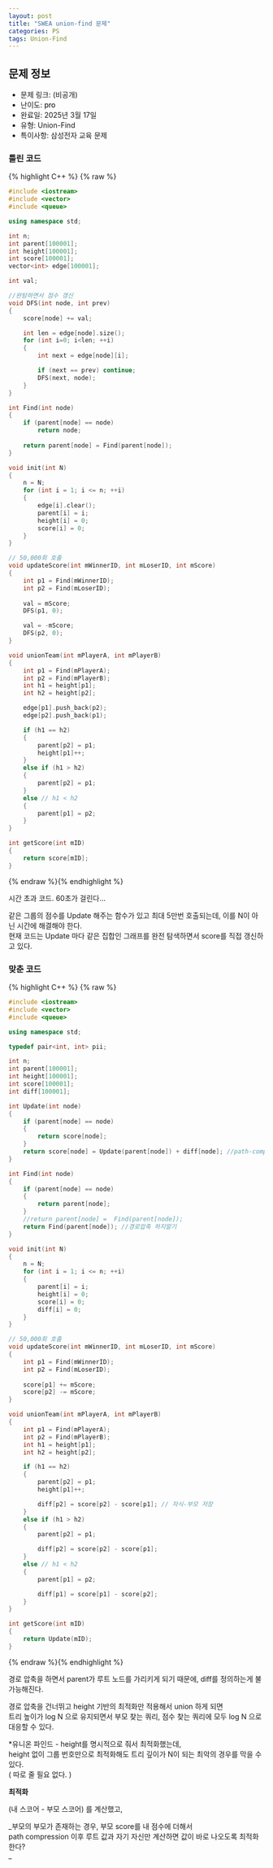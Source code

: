 ```yaml
---
layout: post
title: "SWEA union-find 문제"
categories: PS
tags: Union-Find
---
```


## 문제 정보
- 문제 링크: (비공개)
- 난이도: <span style="color:#000000">pro</span>
- 완료일: 2025년 3월 17일
- 유형: Union-Find
- 특이사항: 삼성전자 교육 문제

### 틀린 코드

{% highlight C++ %} {% raw %}
```C++
#include <iostream>
#include <vector>
#include <queue>

using namespace std;

int n;
int parent[100001];
int height[100001];
int score[100001];
vector<int> edge[100001];

int val;

//완탐하면서 점수 갱신
void DFS(int node, int prev)
{
	score[node] += val;

	int len = edge[node].size();
	for (int i=0; i<len; ++i)
	{
		int next = edge[node][i];

		if (next == prev) continue;
		DFS(next, node);
	}
}

int Find(int node)
{
	if (parent[node] == node)
		return node;
	
	return parent[node] = Find(parent[node]);
}

void init(int N)
{
	n = N;
	for (int i = 1; i <= n; ++i)
	{
		edge[i].clear();
		parent[i] = i;
		height[i] = 0;
		score[i] = 0;
	}
}

// 50,000회 호출
void updateScore(int mWinnerID, int mLoserID, int mScore)
{
	int p1 = Find(mWinnerID);
	int p2 = Find(mLoserID);
	
	val = mScore;
	DFS(p1, 0);

	val = -mScore;
	DFS(p2, 0);
}

void unionTeam(int mPlayerA, int mPlayerB)
{
	int p1 = Find(mPlayerA);
	int p2 = Find(mPlayerB);
	int h1 = height[p1];
	int h2 = height[p2];

	edge[p1].push_back(p2);
	edge[p2].push_back(p1);

	if (h1 == h2)
	{
		parent[p2] = p1;
		height[p1]++;
	}
	else if (h1 > h2)
	{
		parent[p2] = p1;
	}
	else // h1 < h2
	{
		parent[p1] = p2;
	}
}

int getScore(int mID)
{
	return score[mID];
}

```
{% endraw %}{% endhighlight %}

시간 초과 코드. 60초가 걸린다…

같은 그룹의 점수를 Update 해주는 함수가 있고 최대 5만번 호출되는데, 이를 N이 아닌 시간에 해결해야 한다.   
현재 코드는 Update 마다 같은 집합인 그래프를 완전 탐색하면서 score를 직접 갱신하고 있다.   

### 맞춘 코드

{% highlight C++ %} {% raw %}
```C++
#include <iostream>
#include <vector>
#include <queue>

using namespace std;

typedef pair<int, int> pii;

int n;
int parent[100001];
int height[100001];
int score[100001];
int diff[100001];

int Update(int node)
{
	if (parent[node] == node)
	{
		return score[node];
	}
	return score[node] = Update(parent[node]) + diff[node]; //path-compression에 어떻게 대응?
}

int Find(int node)
{
	if (parent[node] == node)
	{
		return parent[node];
	}
	//return parent[node] =  Find(parent[node]);	
	return Find(parent[node]); //경로압축 하지말기
}

void init(int N)
{
	n = N;
	for (int i = 1; i <= n; ++i)
	{
		parent[i] = i;
		height[i] = 0;
		score[i] = 0;
		diff[i] = 0;
	}
}

// 50,000회 호출
void updateScore(int mWinnerID, int mLoserID, int mScore)
{
	int p1 = Find(mWinnerID);
	int p2 = Find(mLoserID);
	
	score[p1] += mScore;
	score[p2] -= mScore;
}

void unionTeam(int mPlayerA, int mPlayerB)
{
	int p1 = Find(mPlayerA);
	int p2 = Find(mPlayerB);
	int h1 = height[p1];
	int h2 = height[p2];

	if (h1 == h2)
	{
		parent[p2] = p1;
		height[p1]++;

		diff[p2] = score[p2] - score[p1]; // 자식-부모 저장
	}
	else if (h1 > h2)
	{
		parent[p2] = p1;

		diff[p2] = score[p2] - score[p1];
	}
	else // h1 < h2
	{
		parent[p1] = p2;

		diff[p1] = score[p1] - score[p2];
	}
}

int getScore(int mID)
{
	return Update(mID);
}

```
{% endraw %}{% endhighlight %}

경로 압축을 하면서 parent가 루트 노드를 가리키게 되기 때문에, diff를 정의하는게 불가능해진다.

경로 압축을 건너뛰고 height 기반의 최적화만 적용해서 union 하게 되면   
트리 높이가 log N 으로 유지되면서 부모 찾는 쿼리, 점수 찾는 쿼리에 모두 log N 으로 대응할 수 있다.  

*유니온 파인드 - height를 명시적으로 줘서 최적화했는데,  
height 없이 그룹 번호만으로 최적화해도 트리 깊이가 N이 되는 최악의 경우를 막을 수 있다.   
( 따로 줄 필요 없다. )  

**최적화**

(내 스코어 - 부모 스코어) 를 계산했고,  
  
_부모의 부모가 존재하는 경우, 부모 score를 내 점수에 더해서  
path compression 이후 루트 값과 자기 자신만 계산하면 값이 바로 나오도록 최적화 한다?  
_
